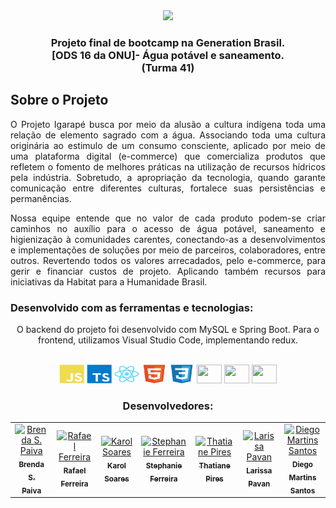 <div align="center"><img src="https://i.imgur.com/FWXZcxa.gif"></div>
<h3 align="center">Projeto final de bootcamp na Generation Brasil.<br>
[ODS 16 da ONU]- Água potável e saneamento.<br>
(Turma 41)</h3>

## Sobre o Projeto

<p align="justify"> 
O Projeto Igarapé busca por meio da alusão a cultura indígena toda uma relação de elemento sagrado com a água. Associando toda uma cultura originária ao estimulo de um consumo consciente, aplicado por meio de uma plataforma digital (e-commerce) que comercializa produtos que refletem o fomento de melhores práticas na utilização de recursos hídricos pela indústria. Sobretudo, a apropriação da tecnologia, quando garante comunicação entre diferentes culturas, fortalece suas persistências e permanências. </p>
<p align="justify"> 
Nossa equipe entende que no valor de cada produto podem-se criar caminhos no auxílio para o acesso de água potável, saneamento e higienização à comunidades carentes, conectando-as a desenvolvimentos e implementações de soluções por meio de parceiros, colaboradores, entre outros. Revertendo todos os valores arrecadados, pelo e-commerce, para gerir e financiar custos de projeto. Aplicando também recursos para iniciativas da Habitat para a Humanidade Brasil. </p>


### Desenvolvido com as ferramentas e tecnologias:
<p align="center"> 
O backend do projeto foi desenvolvido com MySQL e Spring Boot. Para o frontend, utilizamos Visual Studio Code, implementando redux. </p>

 <div style="display: inline_block" align="center"><br>
  <img height="30" width="40" src="https://raw.githubusercontent.com/devicons/devicon/master/icons/javascript/javascript-plain.svg">
  <img height="30" width="40" src="https://raw.githubusercontent.com/devicons/devicon/master/icons/typescript/typescript-plain.svg">
  <img height="30" width="40" src="https://raw.githubusercontent.com/devicons/devicon/master/icons/react/react-original.svg">
  <img height="30" width="40" src="https://raw.githubusercontent.com/devicons/devicon/master/icons/html5/html5-original.svg">
  <img height="30" width="40" src="https://raw.githubusercontent.com/devicons/devicon/master/icons/css3/css3-original.svg">
  <img height="30" width="40" src="https://cdn.jsdelivr.net/gh/devicons/devicon/icons/java/java-original.svg" />
  <img height="30" width="40" src="https://cdn.jsdelivr.net/gh/devicons/devicon/icons/mysql/mysql-original.svg" />
  <img height="30" width="40" src="https://cdn.jsdelivr.net/gh/devicons/devicon/icons/spring/spring-original.svg" />
 
 
 ### Desenvolvedores:
 <table>
	<tr>
		<td align="center">
			<a href="https://github.com/paivasbr">
				<img
					width="100px"
					height="auto"
					src="https://github.com/paivasbr.png"
					alt="Brenda S. Paiva"
				/>
				<br />
				<sub>
					<b>Brenda S.<br>Paiva</b>
				</sub>
			</a>
		</td>
		<td align="center">
			<a href="https://github.com/rafaelsotnas">
				<img
					width="100px"
					height="auto"
					src="https://github.com/rafaelsotnas.png"
					alt="Rafael Ferreira"
				/>
				<br />
				<sub>
					<b>Rafael<br>Ferreira</b>
				</sub>
			</a>
		</td>
		<td align="center">
			<a href="https://github.com/Karol-Soares">
				<img
					width="100px"
					height="auto"
					src="https://github.com/Karol-Soares.png"
					alt="Karol Soares"
				/>
				<br />
				<sub>
					<b>Karol<br>Soares</b>
				</sub>
			</a>
		</td>
		<td align="center">
			<a href="https://github.com/scavalari">
				<img
					width="100px"
					height="auto"
					src="https://github.com/scavalari.png"
					alt="Stephanie Ferreira"
				/>
				<br />
				<sub>
					<b>Stephanie<br>Ferreira</b>
				</sub>
			</a>
		</td>
		<td align="center">
			<a href="https://github.com/thatipiresss">
				<img
					width="100px"
					height="auto"
					src="https://github.com/thatipiresss.png"
					alt="Thatiane Pires"
				/>
				<br />
				<sub>
					<b>Thatiane<br>Pires</b>
				</sub>
			</a>
		</td>
  <td align="center">
			<a href="https://github.com/laricp">
				<img
					width="100px"
					height="auto"
					src="https://github.com/laricp.png"
					alt="Larissa Pavan"
				/>
				<br />
				<sub>
					<b>Larissa<br>Pavan</b>
				</sub>
			</a>
		</td>
  <td align="center">
			<a href="https://github.com/Mohotrisk">
				<img
					width="100px"
					height="auto"
					src="https://github.com/Mohotrisk.png"
					alt="Diego Martins Santos"
				/>
				<br />
				<sub>
					<b>Diego Martins<br>Santos</b>
				</sub>
			</a>
		</td>
	</tr>
</table>
 
